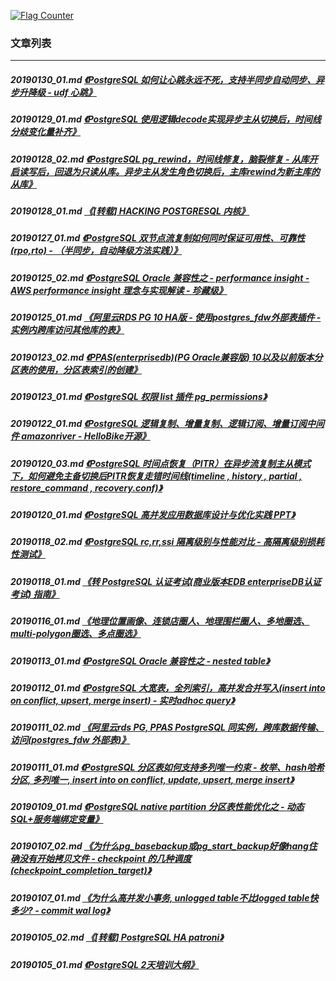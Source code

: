 <a rel="nofollow" href="http://info.flagcounter.com/h9V1"  ><img src="http://s03.flagcounter.com/count/h9V1/bg_FFFFFF/txt_000000/border_CCCCCC/columns_2/maxflags_12/viewers_0/labels_0/pageviews_0/flags_0/"  alt="Flag Counter"  border="0"  ></a>  
  
### 文章列表  
----  
##### 20190130_01.md   [《PostgreSQL 如何让心跳永远不死，支持半同步自动同步、异步升降级 - udf 心跳》](20190130_01.md)  
##### 20190129_01.md   [《PostgreSQL 使用逻辑decode实现异步主从切换后，时间线分歧变化量补齐》](20190129_01.md)  
##### 20190128_02.md   [《PostgreSQL pg_rewind，时间线修复，脑裂修复 - 从库开启读写后，回退为只读从库。异步主从发生角色切换后，主库rewind为新主库的从库》](20190128_02.md)  
##### 20190128_01.md   [《[转载] HACKING POSTGRESQL 内核》](20190128_01.md)  
##### 20190127_01.md   [《PostgreSQL 双节点流复制如何同时保证可用性、可靠性(rpo,rto) - （半同步，自动降级方法实践）》](20190127_01.md)  
##### 20190125_02.md   [《PostgreSQL Oracle 兼容性之 - performance insight - AWS performance insight 理念与实现解读 - 珍藏级》](20190125_02.md)  
##### 20190125_01.md   [《阿里云RDS PG 10 HA版 - 使用postgres_fdw外部表插件 - 实例内跨库访问其他库的表》](20190125_01.md)  
##### 20190123_02.md   [《PPAS(enterprisedb)(PG Oracle兼容版) 10以及以前版本分区表的使用，分区表索引的创建》](20190123_02.md)  
##### 20190123_01.md   [《PostgreSQL 权限 list 插件 pg_permissions》](20190123_01.md)  
##### 20190122_01.md   [《PostgreSQL 逻辑复制、增量复制、逻辑订阅、增量订阅中间件 amazonriver - HelloBike开源》](20190122_01.md)  
##### 20190120_03.md   [《PostgreSQL 时间点恢复（PITR）在异步流复制主从模式下，如何避免主备切换后PITR恢复走错时间线(timeline , history , partial , restore_command , recovery.conf)》](20190120_03.md)  
##### 20190120_01.md   [《PostgreSQL 高并发应用数据库设计与优化实践 PPT》](20190120_01.md)  
##### 20190118_02.md   [《PostgreSQL rc,rr,ssi 隔离级别与性能对比 - 高隔离级别损耗性测试》](20190118_02.md)  
##### 20190118_01.md   [《转 PostgreSQL 认证考试(商业版本EDB enterpriseDB认证考试) 指南》](20190118_01.md)  
##### 20190116_01.md   [《地理位置画像、连锁店圈人、地理围栏圈人、多地圈选、multi-polygon圈选、多点圈选》](20190116_01.md)  
##### 20190113_01.md   [《PostgreSQL Oracle 兼容性之 - nested table》](20190113_01.md)  
##### 20190112_01.md   [《PostgreSQL 大宽表，全列索引，高并发合并写入(insert into on conflict, upsert, merge insert) - 实时adhoc query》](20190112_01.md)  
##### 20190111_02.md   [《阿里云rds PG, PPAS PostgreSQL 同实例，跨库数据传输、访问(postgres_fdw 外部表)》](20190111_02.md)  
##### 20190111_01.md   [《PostgreSQL 分区表如何支持多列唯一约束 - 枚举、hash哈希 分区, 多列唯一, insert into on conflict, update, upsert, merge insert》](20190111_01.md)  
##### 20190109_01.md   [《PostgreSQL native partition 分区表性能优化之 - 动态SQL+服务端绑定变量》](20190109_01.md)  
##### 20190107_02.md   [《为什么pg_basebackup或pg_start_backup好像hang住确没有开始拷贝文件 - checkpoint 的几种调度(checkpoint_completion_target)》](20190107_02.md)  
##### 20190107_01.md   [《为什么高并发小事务, unlogged table不比logged table快多少? - commit wal log》](20190107_01.md)  
##### 20190105_02.md   [《[转载] PostgreSQL HA patroni》](20190105_02.md)  
##### 20190105_01.md   [《PostgreSQL 2天培训大纲》](20190105_01.md)  
